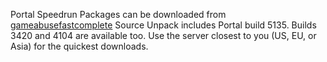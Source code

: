 <!--gafc-->
<!--Links to sourceunpack.gameabusefastcomplete.com-->
Portal Speedrun Packages can be downloaded from [gameabusefastcomplete](https://sourceunpack.gameabusefastcomplete.com)
Source Unpack includes Portal build 5135. Builds 3420 and 4104 are available too.
Use the server closest to you (US, EU, or Asia) for the quickest downloads.